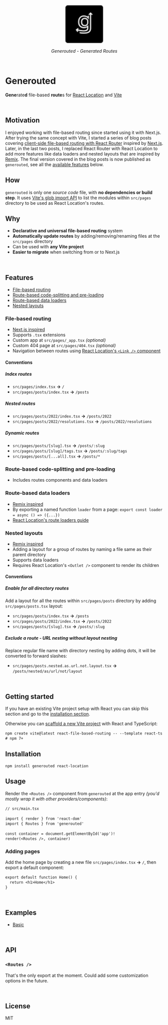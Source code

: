 <br>
<p align="center">
  <img src="./public/assets/icons/logo.svg" alt="Generouted · Generated Routes" width="120"/>
</p>
<p align="center"><em>Generouted - Generated Routes</em></p>
<br>

# Generouted

**Gene**rate**d** file-based **route**s for [React Location](https://react-location.tanstack.com) and [Vite](https://vitejs.dev)

<br>

## Motivation

I enjoyed working with file-based routing since started using it with Next.js. After trying the same concept with Vite, I started a series of blog posts covering [client-side file-based routing with React Router](https://omarelhawary.me/blog/file-based-routing-with-react-router) inspired by [Next.js](https://nextjs.org). Later, in the last two posts, I replaced React Router with React Location to add more features like data loaders and nested layouts that are inspired by [Remix](https://remix.run). The final version covered in the blog posts is now published as `generouted`, see all the [available features](#features) below.

## How

`generouted` is only one _source code_ file, with **no dependencies or build step**. It uses [Vite's glob import API](https://vitejs.dev/guide/features.html#glob-import) to list the modules within `src/pages` directory to be used as React Location's routes.

## Why

- **Declarative and universal file-based routing** system
- **Automatically update routes** by adding/removing/renaming files at the `src/pages` directory
- Can be used with **any Vite project**
- **Easier to migrate** when switching from or to Next.js

<br>

## Features

- [File-based routing](#file-based-routing)
- [Route-based code-splitting and pre-loading](#route-based-code-splitting-and-pre-loading)
- [Route-based data loaders](#route-based-data-loaders)
- [Nested layouts](#nested-layouts)

### File-based routing

- [Next.js inspired](https://nextjs.org/docs/routing/introduction)
- Supports `.tsx` extensions
- Custom app at `src/pages/_app.tsx` _(optional)_
- Custom 404 page at `src/pages/404.tsx` _(optional)_
- Navigation between routes using [React Location's `<Link />` component](https://react-location.tanstack.com/docs/api#link)

#### Conventions

##### Index routes

- `src/pages/index.tsx` **→** `/`
- `src/pages/posts/index.tsx` **→** `/posts`

##### Nested routes

- `src/pages/posts/2022/index.tsx` **→** `/posts/2022`
- `src/pages/posts/2022/resolutions.tsx` **→** `/posts/2022/resolutions`

##### Dynamic routes

- `src/pages/posts/[slug].tsx` **→** `/posts/:slug`
- `src/pages/posts/[slug]/tags.tsx` **→** `/posts/:slug/tags`
- `src/pages/posts/[...all].tsx` **→** `/posts/*`

### Route-based code-splitting and pre-loading

- Includes routes components and data loaders

### Route-based data loaders

- [Remix inspired](https://remix.run/docs/en/v1/guides/data-loading)
- By exporting a named function `loader` from a page: `export const loader = async () => ({...})`
- [React Location's route loaders guide](https://react-location.tanstack.com/guides/route-loaders)

### Nested layouts

- [Remix inspired](https://remix.run/docs/en/v1/guides/routing#what-is-nested-routing)
- Adding a layout for a group of routes by naming a file same as their parent directory
- Supports data loaders
- Requires React Location's `<Outlet />` component to render its children

#### Conventions

##### Enable for all directory routes

Add a layout for all the routes within `src/pages/posts` directory by adding `src/pages/posts.tsx` layout:

- `src/pages/posts/index.tsx` **→** `/posts`
- `src/pages/posts/2022/index.tsx` **→** `/posts/2022`
- `src/pages/posts/[slug].tsx` **→** `/posts/:slug`

##### Exclude a route - URL nesting without layout nesting

Replace regular file name with directory nesting by adding dots, it will be converted to forward slashes:

- `src/pages/posts.nested.as.url.not.layout.tsx` **→** `/posts/nested/as/url/not/layout`

<br>

## Getting started

If you have an existing Vite project setup with React you can skip this section and go to the [installation section](#installation).

Otherwise you can [scaffold a new Vite project](https://vitejs.dev/guide/#scaffolding-your-first-vite-project) with React and TypeScript:

```shell
npm create vite@latest react-file-based-routing -- --template react-ts   # npm 7+
```

## Installation

```shell
npm install generouted react-location
```

## Usage

Render the `<Routes />` component from `generouted` at the app entry _(you'd mostly wrap it with other providers/components)_:

```tsx
// src/main.tsx

import { render } from 'react-dom'
import { Routes } from 'generouted'

const container = document.getElementById('app')!
render(<Routes />, container)
```

### Adding pages

Add the home page by creating a new file `src/pages/index.tsx` **→** `/`, then export a default component:

```tsx
export default function Home() {
  return <h1>Home</h1>
}
```

<br>

## Examples

- [Basic](./examples/basic)

<br>

## API

### `<Routes />`

That's the only export at the moment. Could add some customization options in the future.

<br>

## License

MIT
